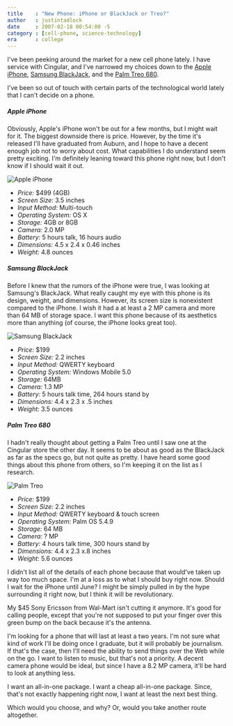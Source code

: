 ```yaml
---
title    : "New Phone: iPhone or BlackJack or Treo?"
author   : justintadlock
date     : 2007-02-18 00:54:00 -5
category : [cell-phone, science-technology]
era      : college
---
```


I've been peeking around the market for a new cell phone lately.  I have service with Cingular, and I've narrowed my choices down to the <a href="http://www.apple.com/iphone" title="View iPhone's Details" rel="external"> Apple iPhone</a>, <a href="http://www.cingular.com/cell-phone-service/cell-phone-details/?q_list=true&q_phoneName=Samsung+BlackJack&q_sku=sku300002" title="View BlackJack's Details" rel="external"> Samsung BlackJack</a>, and the <a href="http://www.cingular.com/cell-phone-service/cell-phone-details/?q_list=true&q_phoneName=Palm+Treo+680&q_sku=sku180002" title="View Palm Treo 680's Details" rel="external"> Palm Treo 680</a>.

I've been so out of touch with certain parts of the technological world lately that I can't decide on a phone.

<h5>Apple iPhone</h5>

Obviously, Apple's iPhone won't be out for a few months, but I might wait for it.  The biggest downside there is price.  However, by the time it's released I'll have graduated from Auburn, and I hope to have a decent enough job not to worry about cost.  What capabilities I do understand seem pretty exciting.  I'm definitely leaning toward this phone right now, but I don't know if I should wait it out.

<img class="floatLeft i100x160" src='http://justintadlock.com/blog/wp-content/uploads/2007/02/iphone.jpg' alt='Apple iPhone' />

<ul class="floatLeft">
<li><em>Price:</em> $499 (4GB)</li>
<li><em>Screen Size:</em> 3.5 inches </li>
<li><em>Input Method:</em> Multi-touch</li>
<li><em>Operating System:</em> OS X </li>
<li><em>Storage:</em> 4GB or 8GB </li>
<li><em>Camera:</em> 2.0 MP</li>
<li><em>Battery:</em> 5 hours talk, 16 hours audio</li>
<li><em>Dimensions:</em> 4.5 x 2.4 x 0.46 inches</li>
<li><em>Weight:</em> 4.8 ounces</li>
</ul>

<h5 class="clearFloats">Samsung BlackJack</h5>

Before I knew that the rumors of the iPhone were true, I was looking at Samsung's BlackJack.  What really caught my eye with this phone is its design, weight, and dimensions.  However, its screen size is nonexistent compared to the iPhone.  I wish it had a at least a 2 MP camera and more than 64 MB of storage space.  I want this phone because of its aesthetics more than anything (of course, the iPhone looks great too).

<img class="floatLeft i100x160" src='http://justintadlock.com/blog/wp-content/uploads/2007/02/blackjack.jpg' alt='Samsung BlackJack' />

<ul class="floatLeft">
<li><em>Price:</em> $199</li>
<li><em>Screen Size:</em> 2.2 inches</li>
<li><em>Input Method:</em> QWERTY keyboard </li>
<li><em>Operating System:</em> Windows Mobile 5.0</li>
<li><em>Storage:</em> 64MB</li>
<li><em>Camera:</em> 1.3 MP</li>
<li><em>Battery:</em> 5 hours talk time, 264 hours stand by</li>
<li><em>Dimensions:</em> 4.4 x 2.3 x .5 inches </li>
<li><em>Weight:</em> 3.5 ounces </li>
</ul>

<h5 class="clearFloats">Palm Treo 680</h5>

I hadn't really thought about getting a Palm Treo until I saw one at the Cingular store the other day.  It seems to be about as good as the BlackJack as far as the specs go, but not quite as pretty.  I have heard some good things about this phone from others, so I'm keeping it on the list as I research.

<img class="floatLeft i100x160" src='http://justintadlock.com/blog/wp-content/uploads/2007/02/palm-treo.jpg' alt='Palm Treo' />

<ul class="floatLeft">
<li><em>Price:</em> $199</li>
<li><em>Screen Size:</em> 2.2 inches</li>
<li><em>Input Method:</em> QWERTY keyboard &amp; touch screen</li>
<li><em>Operating System:</em> Palm OS 5.4.9</li>
<li><em>Storage:</em> 64 MB</li>
<li><em>Camera:</em> ? MP</li>
<li><em>Battery:</em> 4 hours talk time, 300 hours stand by</li>
<li><em>Dimensions:</em> 4.4 x 2.3 x.8 inches </li>
<li><em>Weight:</em> 5.6 ounces</li>
</ul>

I didn't list all of the details of each phone because that would've taken up way too much space.  I'm at a loss as to what I should buy right now.  Should I wait for the iPhone until June?  I might be simply pulled in by the hype surrounding it right now, but I think it will be revolutionary.

My $45 Sony Ericsson from Wal-Mart isn't cutting it anymore.  It's good for calling people, except that you're not supposed to put your finger over this green bump on the back because it's the antenna.

I'm looking for a phone that will last at least a two years.  I'm not sure what kind of work I'll be doing once I graduate, but it will probably be journalism.  If that's the case, then I'll need the ability to send things over the Web while on the go.  I want to listen to music, but that's not a priority.  A decent camera phone would be ideal, but since I have a 8.2 MP camera, it'll be hard to look at anything less.

I want an all-in-one package.  I want a cheap all-in-one package.  Since, that's not exactly happening right now, I want at least the next best thing.

Which would you choose, and why? Or, would you take another route altogether.
